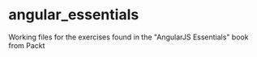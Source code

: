 # angular_essentials
Working files for the exercises found in the "AngularJS Essentials" book from Packt
